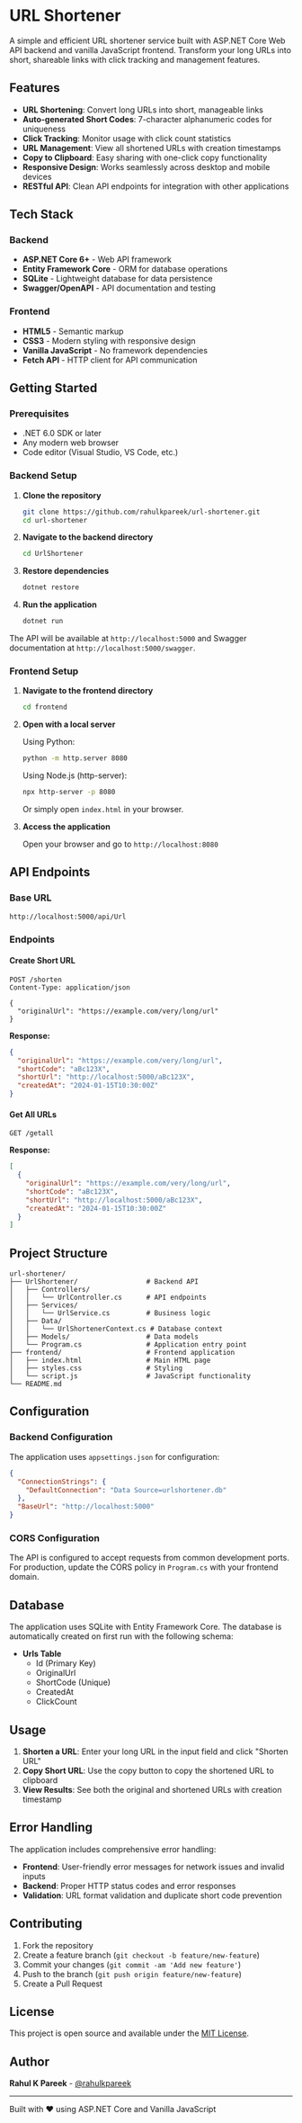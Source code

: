 # URL Shortener

A simple and efficient URL shortener service built with ASP.NET Core Web API backend and vanilla JavaScript frontend. Transform your long URLs into short, shareable links with click tracking and management features.

## Features

- **URL Shortening**: Convert long URLs into short, manageable links
- **Auto-generated Short Codes**: 7-character alphanumeric codes for uniqueness
- **Click Tracking**: Monitor usage with click count statistics
- **URL Management**: View all shortened URLs with creation timestamps
- **Copy to Clipboard**: Easy sharing with one-click copy functionality
- **Responsive Design**: Works seamlessly across desktop and mobile devices
- **RESTful API**: Clean API endpoints for integration with other applications

## Tech Stack

### Backend
- **ASP.NET Core 6+** - Web API framework
- **Entity Framework Core** - ORM for database operations
- **SQLite** - Lightweight database for data persistence
- **Swagger/OpenAPI** - API documentation and testing

### Frontend
- **HTML5** - Semantic markup
- **CSS3** - Modern styling with responsive design
- **Vanilla JavaScript** - No framework dependencies
- **Fetch API** - HTTP client for API communication

## Getting Started

### Prerequisites
- .NET 6.0 SDK or later
- Any modern web browser
- Code editor (Visual Studio, VS Code, etc.)

### Backend Setup

1. **Clone the repository**
   ```bash
   git clone https://github.com/rahulkpareek/url-shortener.git
   cd url-shortener
   ```

2. **Navigate to the backend directory**
   ```bash
   cd UrlShortener
   ```

3. **Restore dependencies**
   ```bash
   dotnet restore
   ```

4. **Run the application**
   ```bash
   dotnet run
   ```

The API will be available at `http://localhost:5000` and Swagger documentation at `http://localhost:5000/swagger`.

### Frontend Setup

1. **Navigate to the frontend directory**
   ```bash
   cd frontend
   ```

2. **Open with a local server**
   
   Using Python:
   ```bash
   python -m http.server 8080
   ```
   
   Using Node.js (http-server):
   ```bash
   npx http-server -p 8080
   ```
   
   Or simply open `index.html` in your browser.

3. **Access the application**
   
   Open your browser and go to `http://localhost:8080`

## API Endpoints

### Base URL
```
http://localhost:5000/api/Url
```

### Endpoints

#### Create Short URL
```http
POST /shorten
Content-Type: application/json

{
  "originalUrl": "https://example.com/very/long/url"
}
```

**Response:**
```json
{
  "originalUrl": "https://example.com/very/long/url",
  "shortCode": "aBc123X",
  "shortUrl": "http://localhost:5000/aBc123X",
  "createdAt": "2024-01-15T10:30:00Z"
}
```

#### Get All URLs
```http
GET /getall
```

**Response:**
```json
[
  {
    "originalUrl": "https://example.com/very/long/url",
    "shortCode": "aBc123X",
    "shortUrl": "http://localhost:5000/aBc123X",
    "createdAt": "2024-01-15T10:30:00Z"
  }
]
```

## Project Structure

```
url-shortener/
├── UrlShortener/                 # Backend API
│   ├── Controllers/
│   │   └── UrlController.cs      # API endpoints
│   ├── Services/
│   │   └── UrlService.cs         # Business logic
│   ├── Data/
│   │   └── UrlShortenerContext.cs # Database context
│   ├── Models/                   # Data models
│   └── Program.cs                # Application entry point
├── frontend/                     # Frontend application
│   ├── index.html                # Main HTML page
│   ├── styles.css                # Styling
│   └── script.js                 # JavaScript functionality
└── README.md
```

## Configuration

### Backend Configuration

The application uses `appsettings.json` for configuration:

```json
{
  "ConnectionStrings": {
    "DefaultConnection": "Data Source=urlshortener.db"
  },
  "BaseUrl": "http://localhost:5000"
}
```

### CORS Configuration

The API is configured to accept requests from common development ports. For production, update the CORS policy in `Program.cs` with your frontend domain.

## Database

The application uses SQLite with Entity Framework Core. The database is automatically created on first run with the following schema:

- **Urls Table**
  - Id (Primary Key)
  - OriginalUrl
  - ShortCode (Unique)
  - CreatedAt
  - ClickCount

## Usage

1. **Shorten a URL**: Enter your long URL in the input field and click "Shorten URL"
2. **Copy Short URL**: Use the copy button to copy the shortened URL to clipboard
3. **View Results**: See both the original and shortened URLs with creation timestamp

## Error Handling

The application includes comprehensive error handling:

- **Frontend**: User-friendly error messages for network issues and invalid inputs
- **Backend**: Proper HTTP status codes and error responses
- **Validation**: URL format validation and duplicate short code prevention

## Contributing

1. Fork the repository
2. Create a feature branch (`git checkout -b feature/new-feature`)
3. Commit your changes (`git commit -am 'Add new feature'`)
4. Push to the branch (`git push origin feature/new-feature`)
5. Create a Pull Request

## License

This project is open source and available under the [MIT License](LICENSE).

## Author

**Rahul K Pareek** - [@rahulkpareek](https://github.com/rahulkpareek)

---

Built with ❤️ using ASP.NET Core and Vanilla JavaScript